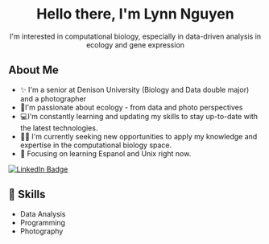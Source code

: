<div id="header" align="center">
  <h1>Hello there, I'm Lynn Nguyen</h1>
  <p> I'm interested in computational biology, especially in data-driven analysis in ecology and gene expression
</div>

<div id="bio">
  <h2>About Me</h2>
  <ul>
    <li>✨ I'm a senior at Denison University (Biology and Data double major) and a photographer</li>
    <li>🌿I'm passionate about ecology - from data and photo perspectives</li>
    <li>💻I'm constantly learning and updating my skills to stay up-to-date with the latest technologies.</li>    
    <li>👩‍💻 I'm currently seeking new opportunities to apply my knowledge and expertise in the computational biology space.</li>
    <li>🎯 Focusing on learning Espanol and Unix right now.</li>
  </ul>
</div>

<div id="badges">
  <a href="https://www.linkedin.com/in/linh-lynn-nguyen-khanh/">
    <img src="https://img.shields.io/badge/LinkedIn-blue?style=for-the-badge&logo=linkedin&logoColor=white" alt="LinkedIn Badge"/>
  </a>
</div>

<div id="skills">
  <h2>🫶 Skills</h2>
  <ul>
    <li>Data Analysis</li>
    <li>Programming</li>
    <li>Photography</li>
  </ul>
</div>

